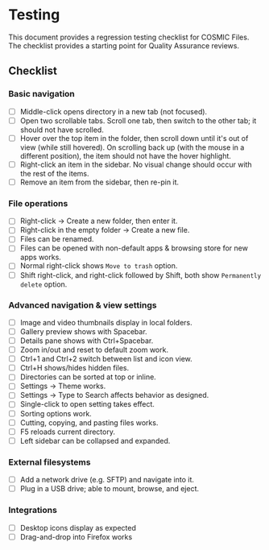 # Testing

This document provides a regression testing checklist for COSMIC Files. The checklist provides a starting point for Quality Assurance reviews.

## Checklist

### Basic navigation

- [ ] Middle-click opens directory in a new tab (not focused).
- [ ] Open two scrollable tabs. Scroll one tab, then switch to the other tab; it should not have scrolled.
- [ ] Hover over the top item in the folder, then scroll down until it's out of view (while still hovered).
      On scrolling back up (with the mouse in a different position), the item should not have the hover highlight.
- [ ] Right-click an item in the sidebar. No visual change should occur with the rest of the items.
- [ ] Remove an item from the sidebar, then re-pin it.

### File operations

- [ ] Right-click -> Create a new folder, then enter it.
- [ ] Right-click in the empty folder -> Create a new file.
- [ ] Files can be renamed.
- [ ] Files can be opened with non-default apps & browsing store for new apps works.
- [ ] Normal right-click shows `Move to trash` option.
- [ ] Shift right-click, and right-click followed by Shift, both show `Permanently delete` option.

### Advanced navigation & view settings

- [ ] Image and video thumbnails display in local folders.
- [ ] Gallery preview shows with Spacebar.
- [ ] Details pane shows with Ctrl+Spacebar.
- [ ] Zoom in/out and reset to default zoom work.
- [ ] Ctrl+1 and Ctrl+2 switch between list and icon view.
- [ ] Ctrl+H shows/hides hidden files.
- [ ] Directories can be sorted at top or inline.
- [ ] Settings -> Theme works.
- [ ] Settings -> Type to Search affects behavior as designed.
- [ ] Single-click to open setting takes effect.
- [ ] Sorting options work.
- [ ] Cutting, copying, and pasting files works.
- [ ] F5 reloads current directory.
- [ ] Left sidebar can be collapsed and expanded.

### External filesystems

- [ ] Add a network drive (e.g. SFTP) and navigate into it.
- [ ] Plug in a USB drive; able to mount, browse, and eject.

### Integrations

- [ ] Desktop icons display as expected
- [ ] Drag-and-drop into Firefox works
